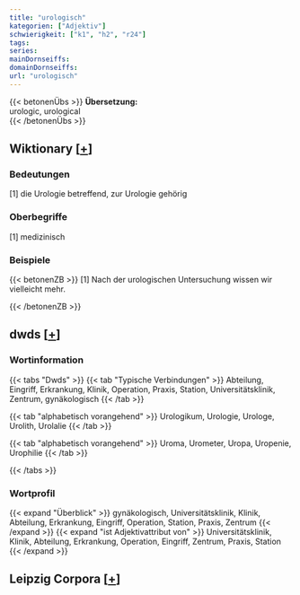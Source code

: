```yaml
---
title: "urologisch"
kategorien: ["Adjektiv"]
schwierigkeit: ["k1", "h2", "r24"]
tags:
series:
mainDornseiffs:
domainDornseiffs:
url: "urologisch"
---
```


{{< betonenÜbs >}}
**Übersetzung:**  
urologic, urological  
{{< /betonenÜbs >}}

## Wiktionary [[+](https://de.wiktionary.org/wiki/urologisch)]

### Bedeutungen
[1] die Urologie betreffend, zur Urologie gehörig  

### Oberbegriffe
[1] medizinisch  

### Beispiele
{{< betonenZB >}}
[1] Nach der urologischen Untersuchung wissen wir vielleicht mehr.  

{{< /betonenZB >}}


## dwds [[+](https://www.dwds.de/wb/urologisch)]

### Wortinformation
{{< tabs "Dwds" >}}
{{< tab "Typische Verbindungen" >}}
Abteilung, Eingriff, Erkrankung, Klinik, Operation, Praxis, Station, Universitätsklinik, Zentrum, gynäkologisch
{{< /tab >}}

{{< tab "alphabetisch vorangehend" >}}
Urologikum, Urologie, Urologe, Urolith, Urolalie
{{< /tab >}}

{{< tab "alphabetisch vorangehend" >}}
Uroma, Urometer, Uropa, Uropenie, Urophilie
{{< /tab >}}

{{< /tabs >}}

### Wortprofil
{{< expand "Überblick" >}} gynäkologisch, Universitätsklinik, Klinik, Abteilung, Erkrankung, Eingriff, Operation, Station, Praxis, Zentrum {{< /expand >}}
{{< expand "ist Adjektivattribut von" >}} Universitätsklinik, Klinik, Abteilung, Erkrankung, Operation, Eingriff, Zentrum, Praxis, Station {{< /expand >}}

## Leipzig Corpora [[+](https://corpora.uni-leipzig.de/en/res?word=urologisch&corpusId=deu_newscrawl-public_2018)]

